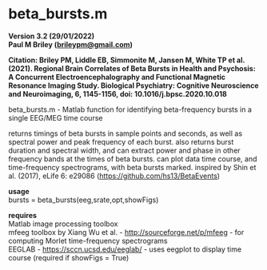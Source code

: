 # beta_bursts.m
**Version 3.2 (29/01/2022)**  
**Paul M Briley (brileypm@gmail.com)**  
  
**Citation: Briley PM, Liddle EB, Simmonite M, Jansen M, White TP et al. (2021). Regional Brain Correlates of Beta Bursts in Health and Psychosis: A Concurrent Electroencephalography and Functional Magnetic Resonance Imaging Study. Biological Psychiatry: Cognitive Neuroscience and Neuroimaging, 6, 1145-1156, doi: 10.1016/j.bpsc.2020.10.018**  
  
beta_bursts.m - Matlab function for identifying beta-frequency bursts in a single EEG/MEG time course  
  
returns timings of beta bursts in sample points and seconds, as well as spectral power and peak frequency of each burst. also returns burst duration and spectral width, and can extract power and phase in other frequency bands at the times of beta bursts. can plot data time course, and time-frequency spectrograms, with beta bursts marked. inspired by Shin et al. (2017), eLife 6: e29086 (https://github.com/hs13/BetaEvents)  
    
**usage**  
bursts = beta_bursts(eeg,srate,opt,showFigs)  
  
**requires**  
Matlab image processing toolbox  
mfeeg toolbox by Xiang Wu et al. - http://sourceforge.net/p/mfeeg - for computing Morlet time-frequency spectrograms  
EEGLAB - https://sccn.ucsd.edu/eeglab/ - uses eegplot to display time course (required if showFigs = True)  
  
